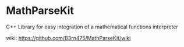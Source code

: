 MathParseKit
========

C++ Library for easy integration of a mathematical functions interpreter

wiki:
https://github.com/B3rn475/MathParseKit/wiki
